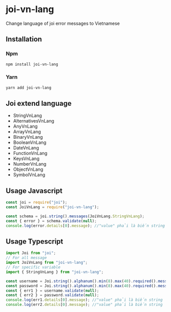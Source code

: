 # joi-vn-lang

Change language of joi error messages to Vietnamese

## Installation

### Npm

```sh
npm install joi-vn-lang
```

### Yarn

```sh
yarn add joi-vn-lang
```

## Joi extend language

- StringVnLang
- AlternativesVnLang
- AnyVnLang
- ArrayVnLang
- BinaryVnLang
- BooleanVnLang
- DateVnLang
- FunctionVnLang
- KeysVnLang
- NumberVnLang
- ObjectVnLang
- SymbolVnLang

## Usage Javascript

```js
const joi = require("joi");
const JoiVnLang = require("joi-vn-lang");

const schema = joi.string().messages(JoiVnLang.StringVnLang);
const { error } = schema.validate(null);
console.log(error.details[0].message); //"value" phải là biến string
```

## Usage Typescript

```ts
import Joi from "joi";
// For all message
import JoiVnLang from "joi-vn-lang";
// For specific variable
import { StringVnLang } from "joi-vn-lang";

const username = Joi.string().alphanum().min(8).max(40).required().messages(StringVnLang);
const password = Joi.string().alphanum().min(8).max(40).required().messages(JoiVnLang);
const { err1 } = username.validate(null);
const { err2 } = password.validate(null);
console.log(err1.details[0].message); //"value" phải là biến string
console.log(err2.details[0].message); //"value" phải là biến string
```

